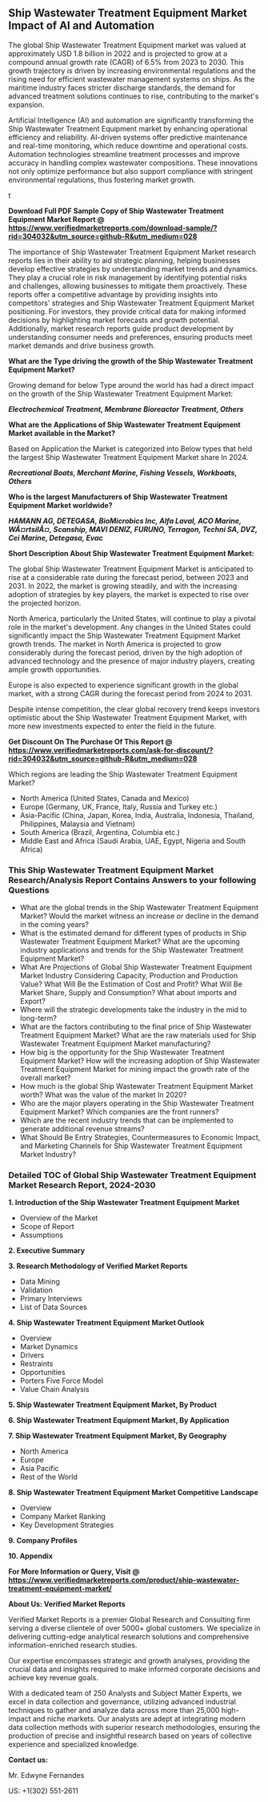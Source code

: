 <h2>Ship Wastewater Treatment Equipment Market Impact of AI and Automation</h2><p>The global Ship Wastewater Treatment Equipment market was valued at approximately USD 1.8 billion in 2022 and is projected to grow at a compound annual growth rate (CAGR) of 6.5% from 2023 to 2030. This growth trajectory is driven by increasing environmental regulations and the rising need for efficient wastewater management systems on ships. As the maritime industry faces stricter discharge standards, the demand for advanced treatment solutions continues to rise, contributing to the market's expansion.</p><p>Artificial Intelligence (AI) and automation are significantly transforming the Ship Wastewater Treatment Equipment market by enhancing operational efficiency and reliability. AI-driven systems offer predictive maintenance and real-time monitoring, which reduce downtime and operational costs. Automation technologies streamline treatment processes and improve accuracy in handling complex wastewater compositions. These innovations not only optimize performance but also support compliance with stringent environmental regulations, thus fostering market growth.</p>t</p><p id="" class=""><strong>Download Full PDF Sample Copy of Ship Wastewater Treatment Equipment Market Report @ <a href="https://www.verifiedmarketreports.com/download-sample/?rid=304032&utm_source=github-R&utm_medium=028" target="_blank">https://www.verifiedmarketreports.com/download-sample/?rid=304032&utm_source=github-R&utm_medium=028</a></strong></p><p>The importance of&nbsp;Ship Wastewater Treatment Equipment Market research reports lies in their ability to aid strategic planning, helping businesses develop effective strategies by understanding market trends and dynamics. They play a crucial role in risk management by identifying potential risks and challenges, allowing businesses to mitigate them proactively. These reports offer a competitive advantage by providing insights into competitors' strategies and Ship Wastewater Treatment Equipment Market positioning. For investors, they provide critical data for making informed decisions by highlighting market forecasts and growth potential. Additionally, market research reports guide product development by understanding consumer needs and preferences, ensuring products meet market demands and drive business growth.</p><p><strong>What are the&nbsp;Type driving the growth of the Ship Wastewater Treatment Equipment Market?</strong></p><p id="" class="">Growing demand for below Type around the world has had a direct impact on the growth of the Ship Wastewater Treatment Equipment Market:</p><em><strong>Electrochemical Treatment, Membrane Bioreactor Treatment, Others</strong></em></p><strong>What are the&nbsp;Applications&nbsp;of Ship Wastewater Treatment Equipment Market available in the Market?</strong></p><p id="" class="">Based on Application the Market is categorized into Below types that held the largest Ship Wastewater Treatment Equipment Market share In 2024.</p><em><strong>Recreational Boats, Merchant Marine, Fishing Vessels, Workboats, Others</strong></em></p><strong>Who is the largest Manufacturers of Ship Wastewater Treatment Equipment Market worldwide?</strong></p><p><em><strong>HAMANN AG, DETEGASA, BioMicrobics Inc, Alfa Laval, ACO Marine, WÃ¤rtsilÃ¤, Scanship, MAVI DENIZ, FURUNO, Terragon, Techni SA, DVZ, Cei Marine, Detegasa, Evac</strong></em></p><p id="" class=""><strong>Short Description About Ship Wastewater Treatment Equipment Market:</strong></p><p>The global Ship Wastewater Treatment Equipment Market is anticipated to rise at a considerable rate during the forecast period, between 2023 and 2031. In 2022, the market is growing steadily, and with the increasing adoption of strategies by key players, the market is expected to rise over the projected horizon.</p><p>North America, particularly the United States, will continue to play a pivotal role in the market's development. Any changes in the United States could significantly impact the Ship Wastewater Treatment Equipment Market growth trends. The market in North America is projected to grow considerably during the forecast period, driven by the high adoption of advanced technology and the presence of major industry players, creating ample growth opportunities.</p><p>Europe is also expected to experience significant growth in the global market, with a strong CAGR during the forecast period from 2024 to 2031.</p><p>Despite intense competition, the clear global recovery trend keeps investors optimistic about the Ship Wastewater Treatment Equipment Market, with more new investments expected to enter the field in the future.</p><p id="" class=""><strong>Get Discount On The Purchase Of This Report @ <a href="https://www.verifiedmarketreports.com/ask-for-discount/?rid=304032&utm_source=github-R&utm_medium=028" target="_blank">https://www.verifiedmarketreports.com/ask-for-discount/?rid=304032&utm_source=github-R&utm_medium=028</a></strong></p>Which regions are leading the Ship Wastewater Treatment Equipment Market?</p><ul><li>North America (United States, Canada and Mexico)</li><li>Europe (Germany, UK, France, Italy, Russia and Turkey etc.)</li><li>Asia-Pacific (China, Japan, Korea, India, Australia, Indonesia, Thailand, Philippines, Malaysia and Vietnam)</li><li>South America (Brazil, Argentina, Columbia etc.)</li><li>Middle East and Africa (Saudi Arabia, UAE, Egypt, Nigeria and South Africa)</li></ul><h3 id="" class="">This Ship Wastewater Treatment Equipment Market Research/Analysis Report Contains Answers to your following Questions</h3><ul><li>What are the global trends in the Ship Wastewater Treatment Equipment Market? Would the market witness an increase or decline in the demand in the coming years?</li><li>What is the estimated demand for different types of products in Ship Wastewater Treatment Equipment Market? What are the upcoming industry applications and trends for the Ship Wastewater Treatment Equipment Market?</li><li>What Are Projections of Global Ship Wastewater Treatment Equipment Market Industry Considering Capacity, Production and Production Value? What Will Be the Estimation of Cost and Profit? What Will Be Market Share, Supply and Consumption? What about imports and Export?</li><li>Where will the strategic developments take the industry in the mid to long-term?</li><li>What are the factors contributing to the final price of Ship Wastewater Treatment Equipment Market? What are the raw materials used for Ship Wastewater Treatment Equipment Market manufacturing?</li><li>How big is the opportunity for the Ship Wastewater Treatment Equipment Market? How will the increasing adoption of Ship Wastewater Treatment Equipment Market for mining impact the growth rate of the overall market?</li><li>How much is the global Ship Wastewater Treatment Equipment Market worth? What was the value of the market In 2020?</li><li>Who are the major players operating in the Ship Wastewater Treatment Equipment Market? Which companies are the front runners?</li><li>Which are the recent industry trends that can be implemented to generate additional revenue streams?</li><li>What Should Be Entry Strategies, Countermeasures to Economic Impact, and Marketing Channels for Ship Wastewater Treatment Equipment Market Industry?</li></ul><h3 id="" class="">Detailed TOC of Global Ship Wastewater Treatment Equipment Market Research Report, 2024-2030</h3><p id="" class=""><strong>1. Introduction of the Ship Wastewater Treatment Equipment Market</strong></p><ul><li>Overview of the Market</li><li>Scope of Report</li><li>Assumptions</li></ul><p id="" class=""><strong>2. Executive Summary</strong></p><p id="" class=""><strong>3. Research Methodology of Verified Market Reports</strong></p><ul><li>Data Mining</li><li>Validation</li><li>Primary Interviews</li><li>List of Data Sources</li></ul><p id="" class=""><strong>4. Ship Wastewater Treatment Equipment Market Outlook</strong></p><ul><li>Overview</li><li>Market Dynamics</li><li>Drivers</li><li>Restraints</li><li>Opportunities</li><li>Porters Five Force Model</li><li>Value Chain Analysis</li></ul><p id="" class=""><strong>5. Ship Wastewater Treatment Equipment Market, By Product</strong></p><p id="" class=""><strong>6. Ship Wastewater Treatment Equipment Market, By Application</strong></p><p id="" class=""><strong>7. Ship Wastewater Treatment Equipment Market, By Geography</strong></p><ul><li>North America</li><li>Europe</li><li>Asia Pacific</li><li>Rest of the World</li></ul><p id="" class=""><strong>8. Ship Wastewater Treatment Equipment Market Competitive Landscape</strong></p><ul><li>Overview</li><li>Company Market Ranking</li><li>Key Development Strategies</li></ul><p id="" class=""><strong>9. Company Profiles</strong></p><p id="" class=""><strong>10. Appendix</strong></p><p id="" class=""><strong>For More Information or Query, Visit @ <a href="https://www.verifiedmarketreports.com/product/ship-wastewater-treatment-equipment-market/" target="_blank">https://www.verifiedmarketreports.com/product/ship-wastewater-treatment-equipment-market/</a></strong></p><p id="" class=""><strong>About Us: Verified Market Reports</strong></p><p id="" class="">Verified Market Reports is a premier Global Research and Consulting firm serving a diverse clientele of over 5000+ global customers. We specialize in delivering cutting-edge analytical research solutions and comprehensive information-enriched research studies.</p><p id="" class="">Our expertise encompasses strategic and growth analyses, providing the crucial data and insights required to make informed corporate decisions and achieve key revenue goals.</p><p id="" class="">With a dedicated team of 250 Analysts and Subject Matter Experts, we excel in data collection and governance, utilizing advanced industrial techniques to gather and analyze data across more than 25,000 high-impact and niche markets. Our analysts are adept at integrating modern data collection methods with superior research methodologies, ensuring the production of precise and insightful research based on years of collective experience and specialized knowledge.</p><p id="" class=""><strong>Contact us:</strong></p><p id="" class="">Mr. Edwyne Fernandes</p><p id="" class="">US: +1(302) 551-2611</p>